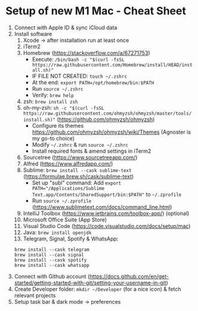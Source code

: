 # Setup of new M1 Mac - Cheat Sheet

1. Connect with Apple ID & sync iCloud data
2. Install software
   1. Xcode → after installation run at least once
   2. iTerm2
   3. Homebrew (https://stackoverflow.com/a/67271753)
      * Execute: `/bin/bash -c "$(curl -fsSL https://raw.githubusercontent.com/Homebrew/install/HEAD/install.sh)"`
      * IF FILE NOT CREATED: `touch ~/.zshrc`
      * At the end: `export PATH=/opt/homebrew/bin:$PATH`
      * Run `source ~/.zshrc`
      * Verify: `brew help`
   5. zsh: `brew install zsh`
   6. oh-my-zsh: `sh -c "$(curl -fsSL https://raw.githubusercontent.com/ohmyzsh/ohmyzsh/master/tools/install.sh)"` (https://github.com/ohmyzsh/ohmyzsh)
       * Configure its themes https://github.com/ohmyzsh/ohmyzsh/wiki/Themes (Agnoster is my go-to choice)
       * Modify `~/.zshrc` & run `source ~/.zshrc`
       * Install required fonts & amend settings in iTerm2
   7. Sourcetree (https://www.sourcetreeapp.com/)
   8. Alfred (https://www.alfredapp.com/)
   9. Sublime: `brew install --cask sublime-text` (https://formulae.brew.sh/cask/sublime-text)
      * Set up "subl" command: Add `export PATH="/Applications/Sublime Text.app/Contents/SharedSupport/bin:$PATH"` to `~/.zprofile`
      * Run `source ~/.zprofile` (https://www.sublimetext.com/docs/command_line.html)
   10. IntelliJ Toolbox (https://www.jetbrains.com/toolbox-app/) (optional)
   11. Microsoft Office Suite (App Store)
   12. Visual Studio Code (https://code.visualstudio.com/docs/setup/mac)
   13. Java: `brew install openjdk`
   14. Telegram, Signal, Spotify & WhatsApp: 
   ```
   brew install --cask telegram
   brew install --cask signal
   brew install --cask spotify
   brew install --cask whatsapp
   ```
3. Connect with Github account (https://docs.github.com/en/get-started/getting-started-with-git/setting-your-username-in-git)
4. Create Developer folder: `mkdir ~/Developer` (for a nice icon) & fetch relevant projects
5. Setup task bar & dark mode → preferences
